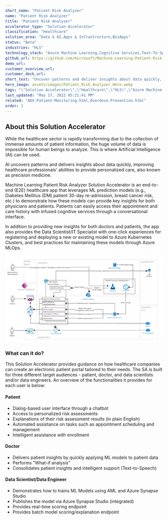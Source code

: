 ```yaml
---
short_name: "Patient Risk Analyzer"
name: "Patient Risk Analyzer"
title: "Patient Risk Analyzer"
accelerator_type: "Solution Accelerator"
classification: "Healthcare"
solution_area: "Data & AI,Apps & Infrastructure,BizApps"
status: "Beta"
industries: "HLS"
technology_stack: "Azure Machine Learning,Cognitive Services,Text-To-Speech,Form Recognizer,PVA,PowerApps,Azure Kubernetes Services,Synapse Analytics"
github_url: https://github.com/microsoft/Machine-Learning-Patient-Risk-Analyzer-SA
demo_url: 
customer_overview_url: 
customer_deck_url: 
short_text: "Uncover patterns and deliver insights about data quickly, improving healthcare professionals' ability to provide personalized care, also known as precision medicine"
hero_image: assets/images/Patient_Risk_Analyzer_Hero.webp
tags: "\"Solution Accelerator\",\"Healthcare\",\"HLS\",\"Azure Machine Learning\",\"Cognitive Services\",\"Text-To-Speech\",\"Form Recognizer\",\"PVA\",\"PowerApps\",\"Azure Kubernetes Services\",\"Synapse Analytics\",\"Data & AI\",\"Apps & Infrastructure\",\"BizApps\",\"Beta\""
last_updated: "May 17, 2022 05:21:41 PM"
related: "ADX-Patient-Monitoring.html,Overdose-Prevention.html"
order: 2
---
```

## About this Solution Accelerator

While the healthcare sector is rapidly transforming due to the collection of immense amounts of patient information, the huge volume of data is impossible for human beings to analyze. This is where Artificial Intelligence (AI) can be used.

AI uncovers patterns and delivers insights about data quickly, improving healthcare professionals' abilities to provide personalized care, also known as precision medicine.

Machine Learning Patient Risk Analyzer Solution Accelerator is an end-to-end (E2E) healthcare app that leverages ML prediction models (e.g., Diabetes Mellitus (DM) patient 30-day re-admission, breast cancer risk, etc.) to demonstrate how these models can provide key insights for both physicians and patients. Patients can easily access their appointment and care history with infused cognitive services through a conversational interface.

In addition to providing new insights for both doctors and patients, the app also provides the Data Scientist/IT Specialist with one-click experiences for registering and deploying a new or existing model to Azure Kubernetes Clusters, and best practices for maintaining these models through Azure MLOps.

![Patient Risk Analyzer Solution Accelerator](../assets/images/PRAReferenceArchitecture.webp)

### What can it do?

This Solution Accelerator provides guidance on how healthcare companies can create an electronic patient portal tailored to their needs. The SA is built for three different target audiences - patient, doctor, and data scientists and/or data engineers. An overview of the functionalities it provides for each user is below:

#### Patient

* Dialog-based user interface through a chatbot
* Access to personalized risk assessments
* Explanations of their risk assessment results (in plain English)
* Automated assistance on tasks such as appointment scheduling and management
* Intelligent assistance with enrollment

#### Doctor

* Delivers patient insights by quickly applying ML models to patient data
* Performs "What-if analysis"
* Consolidates patient insights and intelligent support (Text-to-Speech)

#### Data Scientist/Data Engineer

* Demonstrates how to trains ML Models using AML and Azure Synapse Studio
* Publishes the model via Azure Synapse Studio (integrated)
* Provides real-time scoring endpoint
* Provides batch model scoring/explanation endpoint
